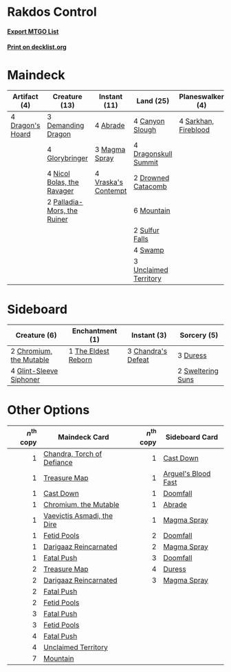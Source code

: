# Rakdos Control

#### [Export MTGO List](../collection/Rakdos%20Control/Rakdos%20Control.txt)
#### [Print on decklist.org](http://decklist.org/?deckmain=4%09Abrade%0A4%09Canyon%20Slough%0A3%09Cut%20/%20Ribbons%0A3%09Demanding%20Dragon%0A4%09Dragon's%20Hoard%0A4%09Dragonskull%20Summit%0A2%09Drowned%20Catacomb%0A4%09Glorybringer%0A3%09Magma%20Spray%0A6%09Mountain%0A4%09Nicol%20Bolas,%20the%20Ravager%0A2%09Palladia-Mors,%20the%20Ruiner%0A4%09Sarkhan,%20Fireblood%0A2%09Sulfur%20Falls%0A4%09Swamp%0A3%09Unclaimed%20Territory%0A4%09Vraska's%20Contempt&deckside=3%09Chandra's%20Defeat%0A2%09Chromium,%20the%20Mutable%0A3%09Duress%0A4%09Glint-Sleeve%20Siphoner%0A2%09Sweltering%20Suns%0A1%09The%20Eldest%20Reborn)
# Maindeck

|                                       Artifact (4)                                        |                                            Creature (13)                                             |                                         Instant (11)                                         |                                           Land (25)                                            |                                       Planeswalker (4)                                        |  Unknown (3)  |
|-------------------------------------------------------------------------------------------|------------------------------------------------------------------------------------------------------|----------------------------------------------------------------------------------------------|------------------------------------------------------------------------------------------------|-----------------------------------------------------------------------------------------------|---------------|
|4 [Dragon's Hoard](http://gatherer.wizards.com/Pages/Card/Details.aspx?multiverseid=447369)|3 [Demanding Dragon](http://gatherer.wizards.com/Pages/Card/Details.aspx?multiverseid=447271)         |4 [Abrade](http://gatherer.wizards.com/Pages/Card/Details.aspx?multiverseid=430772)           |4 [Canyon Slough](http://gatherer.wizards.com/Pages/Card/Details.aspx?multiverseid=426941)      |4 [Sarkhan, Fireblood](http://gatherer.wizards.com/Pages/Card/Details.aspx?multiverseid=447290)|3 Cut / Ribbons|
|                                                                                           |4 [Glorybringer](http://gatherer.wizards.com/Pages/Card/Details.aspx?multiverseid=426836)             |3 [Magma Spray](http://gatherer.wizards.com/Pages/Card/Details.aspx?multiverseid=338470)      |4 [Dragonskull Summit](http://gatherer.wizards.com/Pages/Card/Details.aspx?multiverseid=420909) |                                                                                               |               |
|                                                                                           |4 [Nicol Bolas, the Ravager](http://gatherer.wizards.com/Pages/Card/Details.aspx?multiverseid=447354) |4 [Vraska's Contempt](http://gatherer.wizards.com/Pages/Card/Details.aspx?multiverseid=435283)|2 [Drowned Catacomb](http://gatherer.wizards.com/Pages/Card/Details.aspx?multiverseid=430633)   |                                                                                               |               |
|                                                                                           |2 [Palladia-Mors, the Ruiner](http://gatherer.wizards.com/Pages/Card/Details.aspx?multiverseid=447356)|                                                                                              |6 [Mountain](http://gatherer.wizards.com/Pages/Card/Details.aspx?multiverseid=439604)           |                                                                                               |               |
|                                                                                           |                                                                                                      |                                                                                              |2 [Sulfur Falls](http://gatherer.wizards.com/Pages/Card/Details.aspx?multiverseid=241987)       |                                                                                               |               |
|                                                                                           |                                                                                                      |                                                                                              |4 [Swamp](http://gatherer.wizards.com/Pages/Card/Details.aspx?multiverseid=439603)              |                                                                                               |               |
|                                                                                           |                                                                                                      |                                                                                              |3 [Unclaimed Territory](http://gatherer.wizards.com/Pages/Card/Details.aspx?multiverseid=435419)|                                                                                               |               |


# Sideboard

|                                           Creature (6)                                           |                                       Enchantment (1)                                        |                                         Instant (3)                                         |                                        Sorcery (5)                                         |
|--------------------------------------------------------------------------------------------------|----------------------------------------------------------------------------------------------|---------------------------------------------------------------------------------------------|--------------------------------------------------------------------------------------------|
|2 [Chromium, the Mutable](http://gatherer.wizards.com/Pages/Card/Details.aspx?multiverseid=447350)|1 [The Eldest Reborn](http://gatherer.wizards.com/Pages/Card/Details.aspx?multiverseid=442978)|3 [Chandra's Defeat](http://gatherer.wizards.com/Pages/Card/Details.aspx?multiverseid=430775)|3 [Duress](http://gatherer.wizards.com/Pages/Card/Details.aspx?multiverseid=270465)         |
|4 [Glint-Sleeve Siphoner](http://gatherer.wizards.com/Pages/Card/Details.aspx?multiverseid=423729)|                                                                                              |                                                                                             |2 [Sweltering Suns](http://gatherer.wizards.com/Pages/Card/Details.aspx?multiverseid=426851)|


# Other Options

|*n*<sup>th</sup> copy|                                            Maindeck Card                                            |*n*<sup>th</sup> copy|                                        Sideboard Card                                        |
|--------------------:|-----------------------------------------------------------------------------------------------------|--------------------:|----------------------------------------------------------------------------------------------|
|                    1|[Chandra, Torch of Defiance](http://gatherer.wizards.com/Pages/Card/Details.aspx?multiverseid=417683)|                    1|[Cast Down](http://gatherer.wizards.com/Pages/Card/Details.aspx?multiverseid=442969)          |
|                    1|[Treasure Map](http://gatherer.wizards.com/Pages/Card/Details.aspx?multiverseid=435410)              |                    1|[Arguel's Blood Fast](http://gatherer.wizards.com/Pages/Card/Details.aspx?multiverseid=439316)|
|                    1|[Cast Down](http://gatherer.wizards.com/Pages/Card/Details.aspx?multiverseid=442969)                 |                    1|[Doomfall](http://gatherer.wizards.com/Pages/Card/Details.aspx?multiverseid=430751)           |
|                    1|[Chromium, the Mutable](http://gatherer.wizards.com/Pages/Card/Details.aspx?multiverseid=447350)     |                    1|[Abrade](http://gatherer.wizards.com/Pages/Card/Details.aspx?multiverseid=430772)             |
|                    1|[Vaevictis Asmadi, the Dire](http://gatherer.wizards.com/Pages/Card/Details.aspx?multiverseid=447362)|                    1|[Magma Spray](http://gatherer.wizards.com/Pages/Card/Details.aspx?multiverseid=338470)        |
|                    1|[Fetid Pools](http://gatherer.wizards.com/Pages/Card/Details.aspx?multiverseid=426945)               |                    2|[Doomfall](http://gatherer.wizards.com/Pages/Card/Details.aspx?multiverseid=430751)           |
|                    1|[Darigaaz Reincarnated](http://gatherer.wizards.com/Pages/Card/Details.aspx?multiverseid=443081)     |                    2|[Magma Spray](http://gatherer.wizards.com/Pages/Card/Details.aspx?multiverseid=338470)        |
|                    1|[Fatal Push](http://gatherer.wizards.com/Pages/Card/Details.aspx?multiverseid=423724)                |                    3|[Doomfall](http://gatherer.wizards.com/Pages/Card/Details.aspx?multiverseid=430751)           |
|                    2|[Treasure Map](http://gatherer.wizards.com/Pages/Card/Details.aspx?multiverseid=435410)              |                    4|[Duress](http://gatherer.wizards.com/Pages/Card/Details.aspx?multiverseid=270465)             |
|                    2|[Darigaaz Reincarnated](http://gatherer.wizards.com/Pages/Card/Details.aspx?multiverseid=443081)     |                    3|[Magma Spray](http://gatherer.wizards.com/Pages/Card/Details.aspx?multiverseid=338470)        |
|                    2|[Fatal Push](http://gatherer.wizards.com/Pages/Card/Details.aspx?multiverseid=423724)                |                     |                                                                                              |
|                    2|[Fetid Pools](http://gatherer.wizards.com/Pages/Card/Details.aspx?multiverseid=426945)               |                     |                                                                                              |
|                    3|[Fatal Push](http://gatherer.wizards.com/Pages/Card/Details.aspx?multiverseid=423724)                |                     |                                                                                              |
|                    3|[Fetid Pools](http://gatherer.wizards.com/Pages/Card/Details.aspx?multiverseid=426945)               |                     |                                                                                              |
|                    4|[Fatal Push](http://gatherer.wizards.com/Pages/Card/Details.aspx?multiverseid=423724)                |                     |                                                                                              |
|                    4|[Unclaimed Territory](http://gatherer.wizards.com/Pages/Card/Details.aspx?multiverseid=435419)       |                     |                                                                                              |
|                    7|[Mountain](http://gatherer.wizards.com/Pages/Card/Details.aspx?multiverseid=439604)                  |                     |                                                                                              |

